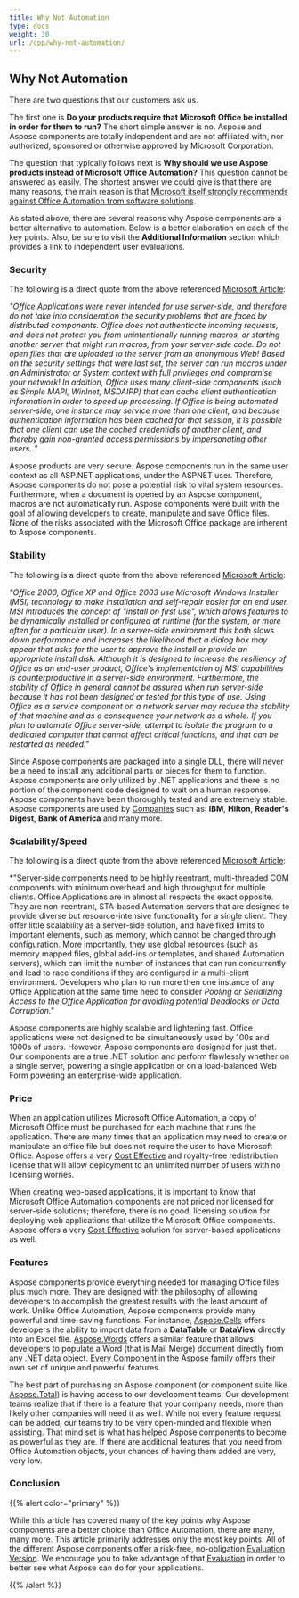 ```yaml
---
title: Why Not Automation
type: docs
weight: 30
url: /cpp/why-not-automation/
---
```


## **Why Not Automation**
There are two questions that our customers ask us.

The first one is **Do your products require that Microsoft Office be installed in order for them to run?** 
The short simple answer is no. Aspose and Aspose components are totally independent and are not affiliated with, nor authorized, sponsored or otherwise approved by Microsoft Corporation. 

The question that typically follows next is **Why should we use Aspose products instead of Microsoft Office Automation?** 
This question cannot be answered as easily. The shortest answer we could give is that there are many reasons, the main reason is that [Microsoft itself strongly recommends against Office Automation from software solutions](https://support.microsoft.com/en-us/help/257757/considerations-for-server-side-automation-of-office).

As stated above, there are several reasons why Aspose components are a better alternative to automation. Below is a better elaboration on each of the key points. Also, be sure to visit the **Additional Information** section which provides a link to independent user evaluations.
### **Security**
The following is a direct quote from the above referenced [Microsoft Article](https://support.microsoft.com/en-us/help/257757/considerations-for-server-side-automation-of-office): 

*"Office Applications were never intended for use server-side, and therefore do not take into consideration the security problems that are faced by distributed components. Office does not authenticate incoming requests, and does not protect you from unintentionally running macros, or starting another server that might run macros, from your server-side code. Do not open files that are uploaded to the server from an anonymous Web! Based on the security settings that were last set, the server can run macros under an Administrator or System context with full privileges and compromise your network! In addition, Office uses many client-side components (such as Simple MAPI, WinInet, MSDAIPP) that can cache client authentication information in order to speed up processing. If Office is being automated server-side, one instance may service more than one client, and because authentication information has been cached for that session, it is possible that one client can use the cached credentials of another client, and thereby gain non-granted access permissions by impersonating other users. "*

Aspose products are very secure. Aspose components run in the same user context as all ASP.NET applications, under the ASPNET user. Therefore, Aspose components do not pose a potential risk to vital system resources. Furthermore, when a document is opened by an Aspose component, macros are not automatically run. Aspose components were built with the goal of allowing developers to create, manipulate and save Office files. None of the risks associated with the Microsoft Office package are inherent to Aspose components.
### **Stability**
The following is a direct quote from the above referenced [Microsoft Article](https://support.microsoft.com/en-us/help/257757/considerations-for-server-side-automation-of-office):

*"Office 2000, Office XP and Office 2003 use Microsoft Windows Installer (MSI) technology to make installation and self-repair easier for an end user. MSI introduces the concept of "install on first use", which allows features to be dynamically installed or configured at runtime (for the system, or more often for a particular user). In a server-side environment this both slows down performance and increases the likelihood that a dialog box may appear that asks for the user to approve the install or provide an appropriate install disk. Although it is designed to increase the resiliency of Office as an end-user product, Office's implementation of MSI capabilities is counterproductive in a server-side environment. Furthermore, the stability of Office in general cannot be assured when run server-side because it has not been designed or tested for this type of use. Using Office as a service component on a network server may reduce the stability of that machine and as a consequence your network as a whole. If you plan to automate Office server-side, attempt to isolate the program to a dedicated computer that cannot affect critical functions, and that can be restarted as needed."*

Since Aspose components are packaged into a single DLL, there will never be a need to install any additional parts or pieces for them to function. Aspose components are only utilized by .NET applications and there is no portion of the component code designed to wait on a human response. Aspose components have been thoroughly tested and are extremely stable. Aspose components are used by [Companies](https://about.aspose.com/customers) such as: **IBM**, **Hilton**, **Reader's Digest**, **Bank of America** and many more.

### **Scalability/Speed**
The following is a direct quote from the above referenced [Microsoft Article](https://support.microsoft.com/en-us/help/257757/considerations-for-server-side-automation-of-office):

*"Server-side components need to be highly reentrant, multi-threaded COM components with minimum overhead and high throughput for multiple clients. Office Applications are in almost all respects the exact opposite. They are non-reentrant, STA-based Automation servers that are designed to provide diverse but resource-intensive functionality for a single client. They offer little scalability as a server-side solution, and have fixed limits to important elements, such as memory, which cannot be changed through configuration. More importantly, they use global resources (such as memory mapped files, global add-ins or templates, and shared Automation servers), which can limit the number of instances that can run concurrently and lead to race conditions if they are configured in a multi-client environment. Developers who plan to run more then one instance of any Office Application at the same time need to consider *Pooling or Serializing Access to the Office Application for avoiding potential Deadlocks or Data Corruption."*

Aspose components are highly scalable and lightening fast. Office applications were not designed to be simultaneously used by 100s and 1000s of users. However, Aspose components are designed for just that. Our components are a true .NET solution and perform flawlessly whether on a single server, powering a single application or on a load-balanced Web Form powering an enterprise-wide application.
### **Price**
When an application utilizes Microsoft Office Automation, a copy of Microsoft Office must be purchased for each machine that runs the application. There are many times that an application may need to create or manipulate an office file but does not require the user to have Microsoft Office. Aspose offers a very [Cost Effective](https://purchase.aspose.com/buy?id=1) and royalty-free redistribution license that will allow deployment to an unlimited number of users with no licensing worries.

When creating web-based applications, it is important to know that Microsoft Office Automation components are not priced nor licensed for server-side solutions; therefore, there is no good, licensing solution for deploying web applications that utilize the Microsoft Office components. Aspose offers a very [Cost Effective](https://purchase.aspose.com/buy?id=1) solution for server-based applications as well.
### **Features**
Aspose components provide everything needed for managing Office files plus much more. They are designed with the philosophy of allowing developers to accomplish the greatest results with the least amount of work. Unlike Office Automation, Aspose components provide many powerful and time-saving functions. For instance, [Aspose.Cells](https://products.aspose.com/cells/net) offers developers the ability to import data from a **DataTable** or **DataView** directly into an Excel file. [Aspose.Words](https://products.aspose.com/words/net) offers a similar feature that allows developers to populate a Word (that is Mail Merge) document directly from any .NET data object. [Every Component](https://products.aspose.com/total) in the Aspose family offers their own set of unique and powerful features.

The best part of purchasing an Aspose component (or component suite like [Aspose.Total](https://purchase.aspose.com/buy)) is having access to our development teams. Our development teams realize that if there is a feature that your company needs, more than likely other companies will need it as well. While not every feature request can be added, our teams try to be very open-minded and flexible when assisting. That mind set is what has helped Aspose components to become as powerful as they are. If there are additional features that you need from Office Automation objects, your chances of having them added are very, very low.
### **Conclusion**
{{% alert color="primary" %}} 

While this article has covered many of the key points why Aspose components are a better choice than Office Automation, there are many, many more. This article primarily addresses only the most key points. All of the different Aspose components offer a risk-free, no-obligation [Evaluation Version](https://downloads.aspose.com/tasks/cpp). We encourage you to take advantage of that [Evaluation](https://downloads.aspose.com/tasks/cpp) in order to better see what Aspose can do for your applications.

{{% /alert %}}
